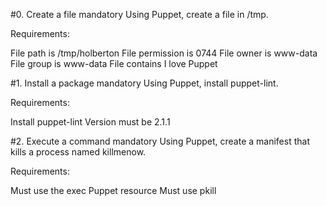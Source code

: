 #0. Create a file mandatory
Using Puppet, create a file in /tmp.

Requirements:

File path is /tmp/holberton
File permission is 0744
File owner is www-data
File group is www-data
File contains I love Puppet


#1. Install a package mandatory
Using Puppet, install puppet-lint.

Requirements:

Install puppet-lint
Version must be 2.1.1


#2. Execute a command mandatory
Using Puppet, create a manifest that kills a process named killmenow.

Requirements:

Must use the exec Puppet resource
Must use pkill


